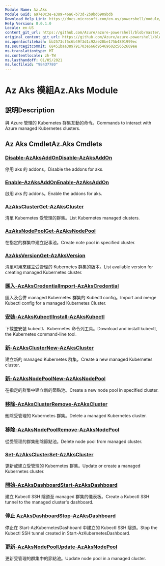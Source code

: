 ```yaml
---
Module Name: Az.Aks
Module Guid: a97e0c3e-e389-46a6-b73d-2b9bd6909bdb
Download Help Link: https://docs.microsoft.com/en-us/powershell/module/az.aks
Help Version: 0.0.1.0
Locale: en-US
content_git_url: https://github.com/Azure/azure-powershell/blob/master/src/Aks/Aks/help/Az.Aks.md
original_content_git_url: https://github.com/Azure/azure-powershell/blob/master/src/Aks/Aks/help/Az.Aks.md
ms.openlocfilehash: bb2573cf5c6b49f3d1c92ae20be175b4891999ec
ms.sourcegitcommit: 68451baa389791703e666d95469602c5652609ee
ms.translationtype: MT
ms.contentlocale: zh-TW
ms.lasthandoff: 01/05/2021
ms.locfileid: "98437780"
---
```

# <span data-ttu-id="39b5d-101">Az Aks 模組</span><span class="sxs-lookup"><span data-stu-id="39b5d-101">Az.Aks Module</span></span>
## <span data-ttu-id="39b5d-102">說明</span><span class="sxs-lookup"><span data-stu-id="39b5d-102">Description</span></span>
<span data-ttu-id="39b5d-103">與 Azure 管理的 Kubernetes 群集互動的命令。</span><span class="sxs-lookup"><span data-stu-id="39b5d-103">Commands to interact with Azure managed Kubernetes clusters.</span></span>

## <span data-ttu-id="39b5d-104">Az Aks Cmdlet</span><span class="sxs-lookup"><span data-stu-id="39b5d-104">Az.Aks Cmdlets</span></span>
### [<span data-ttu-id="39b5d-105">Disable-AzAksAddOn</span><span class="sxs-lookup"><span data-stu-id="39b5d-105">Disable-AzAksAddOn</span></span>](Disable-AzAksAddOn.md)
<span data-ttu-id="39b5d-106">停用 aks 的 addons。</span><span class="sxs-lookup"><span data-stu-id="39b5d-106">Disable the addons for aks.</span></span>

### [<span data-ttu-id="39b5d-107">Enable-AzAksAddOn</span><span class="sxs-lookup"><span data-stu-id="39b5d-107">Enable-AzAksAddOn</span></span>](Enable-AzAksAddOn.md)
<span data-ttu-id="39b5d-108">啟用 aks 的 addons。</span><span class="sxs-lookup"><span data-stu-id="39b5d-108">Enable the addons for aks.</span></span>

### [<span data-ttu-id="39b5d-109">AzAksCluster</span><span class="sxs-lookup"><span data-stu-id="39b5d-109">Get-AzAksCluster</span></span>](Get-AzAksCluster.md)
<span data-ttu-id="39b5d-110">清單 Kubernetes 受管理的群集。</span><span class="sxs-lookup"><span data-stu-id="39b5d-110">List Kubernetes managed clusters.</span></span>

### [<span data-ttu-id="39b5d-111">AzAksNodePool</span><span class="sxs-lookup"><span data-stu-id="39b5d-111">Get-AzAksNodePool</span></span>](Get-AzAksNodePool.md)
<span data-ttu-id="39b5d-112">在指定的群集中建立記事池。</span><span class="sxs-lookup"><span data-stu-id="39b5d-112">Create note pool in specified cluster.</span></span>

### [<span data-ttu-id="39b5d-113">AzAksVersion</span><span class="sxs-lookup"><span data-stu-id="39b5d-113">Get-AzAksVersion</span></span>](Get-AzAksVersion.md)
<span data-ttu-id="39b5d-114">清單可用來建立受管理的 Kubernetes 群集的版本。</span><span class="sxs-lookup"><span data-stu-id="39b5d-114">List available version for creating managed Kubernetes cluster.</span></span>

### [<span data-ttu-id="39b5d-115">匯入-AzAksCredential</span><span class="sxs-lookup"><span data-stu-id="39b5d-115">Import-AzAksCredential</span></span>](Import-AzAksCredential.md)
<span data-ttu-id="39b5d-116">匯入及合併 managed Kubernetes 群集的 Kubectl config。</span><span class="sxs-lookup"><span data-stu-id="39b5d-116">Import and merge Kubectl config for a managed Kubernetes Cluster.</span></span>

### [<span data-ttu-id="39b5d-117">安裝-AzAksKubectl</span><span class="sxs-lookup"><span data-stu-id="39b5d-117">Install-AzAksKubectl</span></span>](Install-AzAksKubectl.md)
<span data-ttu-id="39b5d-118">下載並安裝 kubectl、Kubernetes 命令列工具。</span><span class="sxs-lookup"><span data-stu-id="39b5d-118">Download and install kubectl, the Kubernetes command-line tool.</span></span>

### [<span data-ttu-id="39b5d-119">新-AzAksCluster</span><span class="sxs-lookup"><span data-stu-id="39b5d-119">New-AzAksCluster</span></span>](New-AzAksCluster.md)
<span data-ttu-id="39b5d-120">建立新的 managed Kubernetes 群集。</span><span class="sxs-lookup"><span data-stu-id="39b5d-120">Create a new managed Kubernetes cluster.</span></span>

### [<span data-ttu-id="39b5d-121">新-AzAksNodePool</span><span class="sxs-lookup"><span data-stu-id="39b5d-121">New-AzAksNodePool</span></span>](New-AzAksNodePool.md)
<span data-ttu-id="39b5d-122">在指定的群集中建立新的節點池。</span><span class="sxs-lookup"><span data-stu-id="39b5d-122">Create a new node pool in specified cluster.</span></span>

### [<span data-ttu-id="39b5d-123">移除-AzAksCluster</span><span class="sxs-lookup"><span data-stu-id="39b5d-123">Remove-AzAksCluster</span></span>](Remove-AzAksCluster.md)
<span data-ttu-id="39b5d-124">刪除受管理的 Kubernetes 群集。</span><span class="sxs-lookup"><span data-stu-id="39b5d-124">Delete a managed Kubernetes cluster.</span></span>

### [<span data-ttu-id="39b5d-125">移除-AzAksNodePool</span><span class="sxs-lookup"><span data-stu-id="39b5d-125">Remove-AzAksNodePool</span></span>](Remove-AzAksNodePool.md)
<span data-ttu-id="39b5d-126">從受管理的群集刪除節點池。</span><span class="sxs-lookup"><span data-stu-id="39b5d-126">Delete node pool from managed cluster.</span></span>

### [<span data-ttu-id="39b5d-127">Set-AzAksCluster</span><span class="sxs-lookup"><span data-stu-id="39b5d-127">Set-AzAksCluster</span></span>](Set-AzAksCluster.md)
<span data-ttu-id="39b5d-128">更新或建立受管理的 Kubernetes 群集。</span><span class="sxs-lookup"><span data-stu-id="39b5d-128">Update or create a managed Kubernetes cluster.</span></span>

### [<span data-ttu-id="39b5d-129">開始-AzAksDashboard</span><span class="sxs-lookup"><span data-stu-id="39b5d-129">Start-AzAksDashboard</span></span>](Start-AzAksDashboard.md)
<span data-ttu-id="39b5d-130">建立 Kubectl SSH 隧道至 managed 群集的儀表板。</span><span class="sxs-lookup"><span data-stu-id="39b5d-130">Create a Kubectl SSH tunnel to the managed cluster's dashboard.</span></span>

### [<span data-ttu-id="39b5d-131">停止 AzAksDashboard</span><span class="sxs-lookup"><span data-stu-id="39b5d-131">Stop-AzAksDashboard</span></span>](Stop-AzAksDashboard.md)
<span data-ttu-id="39b5d-132">停止在 Start-AzKubernetesDashboard 中建立的 Kubectl SSH 隧道。</span><span class="sxs-lookup"><span data-stu-id="39b5d-132">Stop the Kubectl SSH tunnel created in Start-AzKubernetesDashboard.</span></span>

### [<span data-ttu-id="39b5d-133">更新-AzAksNodePool</span><span class="sxs-lookup"><span data-stu-id="39b5d-133">Update-AzAksNodePool</span></span>](Update-AzAksNodePool.md)
<span data-ttu-id="39b5d-134">更新受管理的群集中的節點池。</span><span class="sxs-lookup"><span data-stu-id="39b5d-134">Update node pool in a managed cluster.</span></span>

